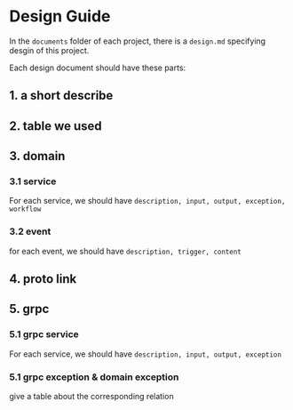 # Design Guide

In the `documents` folder of each project, there is a `design.md` specifying desgin of this project. 

Each design document should have these parts:

## 1. a short describe
## 2. table we used
## 3. domain
### 3.1 service
For each service, we should have `description, input, output, exception, workflow`
### 3.2 event
for each event, we should have `description, trigger, content`
## 4. proto link
## 5. grpc
### 5.1 grpc service
For each service, we should have `description, input, output, exception`
### 5.1 grpc exception & domain exception
give a table about the corresponding relation

